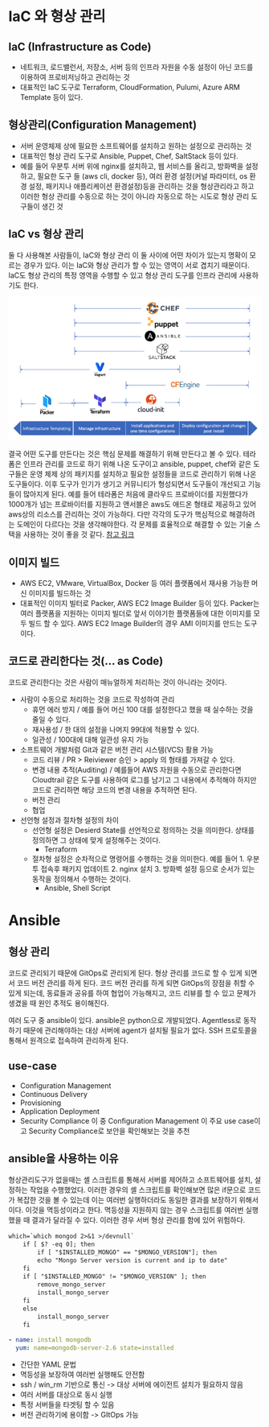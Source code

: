 # IaC 와 형상 관리

## IaC (Infrastructure as Code)
- 네트워크, 로드밸런서, 저장소, 서버 등의 인프라 자원을 수동 설정이 아닌 코드를 이용하여 프로비저닝하고 관리하는 것
- 대표적인 IaC 도구로 Terraform, CloudFormation, Pulumi, Azure ARM Template 등이 있다.

## 형상관리(Configuration Management)
- 서버 운영체제 상에 필요한 소프트웨어를 설치하고 원하는 설정으로 관리하는 것
- 대표적인 형상 관리 도구로 Ansible, Puppet, Chef, SaltStack 등이 있다.
- 예를 들어 우분투 서버 위에 nginx를 설치하고, 웹 서비스를 올리고, 방화벽을 설정하고, 필요한 도구 들 (aws cli, docker 등), 여러 환경 설정(커널 파라미터, os 환경 설정, 패키지나 애플리케이션 환경설정)등을 관리하는 것을 형상관리라고 하고 이러한 형상 관리를 수동으로 하는 것이 아니라 자동으로 하는 시도로 형상 관리 도구들이 생긴 것

## IaC vs 형상 관리
둘 다 사용해본 사람들이, IaC와 형상 관리 이 둘 사이에 어떤 차이가 있는지 명확이 모르는 경우가 있다. 이는 IaC와 형상 관리가 할 수 있는 영역이 서로 겹치기 때문이다. IaC도 형상 관리의 특정 영역을 수행할 수 있고 형상 관리 도구를 인프라 관리에 사용하기도 한다. 

![](images/Pasted%20image%2020230130151913.png)

결국 어떤 도구를 만든다는 것은 핵심 문제를 해결하기 위해 만든다고 볼 수 있다. 테라폼은 인프라 관리를 코드로 하기 위해 나온 도구이고 ansible, puppet, chef와  같은 도구들은 운영 체제 상의 패키지를 설치하고 필요한 설정들을 코드로 관리하기 위해 나온 도구들이다. 이후 도구가 인기가 생기고 커뮤니티가 형성되면서 도구들이 개선되고 기능들이 많아지게 된다. 예를 들어 테라폼은 처음에 클라우드 프로바이더를 지원했다가 1000개가 넘는 프로바이터를 지원하고 앤서블은 aws도 애드온 형태로 제공하고 있어 aws상의 리소스를 관리하는 것이 가능하다. 다만 각각의 도구가 핵심적으로 해결하려는 도메인이 다르다는 것을 생각해야한다. 각 문제를 효율적으로 해결할 수 있는 기술 스택을 사용하는 것이 좋을 것 같다. [참고 링크](https://www.linkedin.com/pulse/qa-configuration-management-tools-vs-infrastructure-code-jenkins/)

## 이미지 빌드
- AWS EC2, VMware, VirtualBox, Docker 등 여러 플랫폼에서 재사용 가능한 머신 이미지를 빌드하는 것
- 대표적인 이미지 빌터로 Packer, AWS EC2 Image Builder 등이 있다. Packer는 여러 플랫폼을 지원하는 이미지 빌더로 앞서 이야기한 플랫폼들에 대한 이미지를 모두 빌드 할 수 있다. AWS EC2 Image Builder의 경우 AMI 이미지를 만드는 도구이다. 

## 코드로 관리한다는 것(... as Code)
코드로 관리한다는 것은 사람이 매뉴얼하게 처리하는 것이 아니라는 것이다. 
- 사람이 수동으로 처리하는 것을 코드로 작성하여 관리
	- 휴먼 에러 방지 / 예를 들어 머신 100 대를 설정한다고 했을 때 실수하는 것을 줄일 수 있다.
	- 재사용성 / 한 대의 설정을 나머지 99대에 적용할 수 있다.
	- 일관성 / 100대에 대해 일관성 유지 가능
- 소프트웨어 개발처럼 Git과 같은 버전 관리 시스템(VCS) 활용 가능
	- 코드 리뷰 / PR > Reiviewer 승인 > apply 의 형태를 가져갈 수 있다.
	- 변경 내용 추적(Auditing) / 예를들어 AWS 자원을 수동으로 관리한다면 Cloudtrail 같은 도구를 사용하여 로그를 남기고 그 내용에서 추적해야 하지만 코드로 관리하면 해당 코드의 변경 내용을 추적하면 된다.
	- 버전 관리
	- 협업
- 선언형 설정과 절차형 설정의 차이
	- 선언형 설정은 Desierd State를 선언적으로 정의하는 것을 의미한다. 상태를 정의하면 그 상태에 맞게 설정해주는 것이다.
		- Terraform
	- 절차형 설정은 순차적으로 명령어를 수행하는 것을 의미한다. 예를 들어 1. 우분투 접속후 패키지 업데이트 2. nginx 설치 3. 방화벽 설정 등으로 순서가 있는 동작을 정의해서 수행하는 것이다.
		- Ansible, Shell Script 

# Ansible
## 형상 관리
코드로 관리되기 때문에 GitOps로 관리되게 된다. 형상 관리를 코드로 할 수 있게 되면서 코드 버전 관리를 하게 된다. 코드 버전 관리를 하게 되면 GitOps의 장점을 취할 수 있게 되는데, 동료들과 공유를 하여 협업이 가능해지고, 코드 리뷰를 할 수 있고 문제가 생겼을 때 원인 추적도 용이해진다.

여러 도구 중 ansible이 있다. ansible은 python으로 개발되었다. Agentless로 동작하기 때문에 관리해야하는 대상 서버에 agent가 설치될 필요가 없다. SSH 프로토콜을 통해서 원격으로 접속하여 관리하게 된다.

## use-case
- Configuration Management 
- Continuous Delivery
- Provisioning
- Application Deployment
- Security Compliance 
이 중 Configuration Management 이 주요 use case이고 Security Compliance로 보안을 확인해보는 것을 추천

## ansible을 사용하는 이유
형상관리도구가 없을때는 셸 스크립트를 통해서 서버를 제어하고 소프트웨어를 설치, 설정하는 작업을 수행했었다. 이러한 경우의 셸 스크립트를 확인해보면 많은 if문으로 코드가 복잡한 것을 볼 수 있는데 이는 여러번 실행하더라도 동일한 결과를 보장하기 위해서이다. 이것을 멱등성이라고 한다. 멱등성을 지원하지 않는 경우 스크립트를 여러번 실행했을 때 결과가 달라질 수 있다. 이러한 경우 서버 형상 관리를 함에 있어 위험하다.
```shell
which=`which mongod 2>&1 >/devnull`
	if [ $? -eq 0]; then
		if [ "$INSTALLED_MONGO" == "$MONGO_VERSION"]; then
		echo "Mongo Server version is current and ip to date"
	fi
	if [ "$INSTALLED_MONGO" != "$MONGO_VERSION" ]; then
		remove_mongo_server
		install_mongo_server
	fi
	else
		install_mongo_server
	fi
```

```YAML
- name: install mongodb
  yum: name=mongodb-server-2.6 state=installed
```

- 간단한 YAML 문법
- 멱등성을 보장하여 여러번 실행해도 안전함
- ssh / win_rm 기반으로 통신 -> 대상 서버에 에이전트 설치가 필요하지 않음
- 여러 서버를 대상으로 동시 실행
- 특정 서버들을 타겟팅 할 수 있음
- 버전 관리하기에 용이함 -> GItOps 가능

